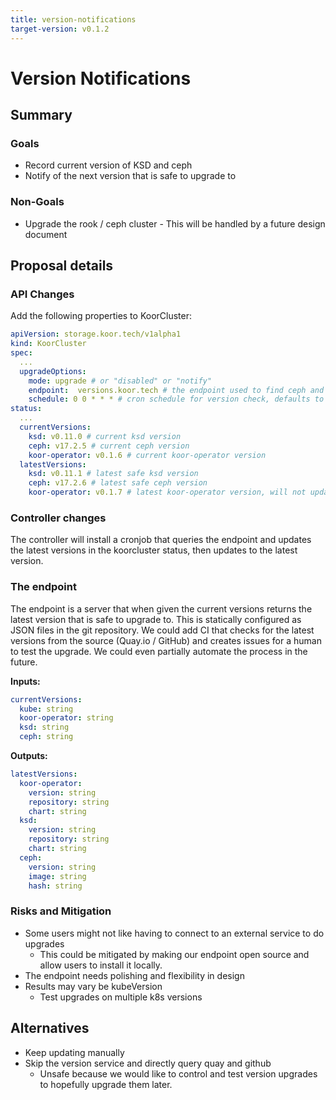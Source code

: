```yaml
---
title: version-notifications
target-version: v0.1.2
---
```


# Version Notifications

## Summary

### Goals

- Record current version of KSD and ceph
- Notify of the next version that is safe to upgrade to

### Non-Goals

- Upgrade the rook / ceph cluster - This will be handled by a future design document

## Proposal details

### API Changes
Add the following properties to KoorCluster:

```yaml
apiVersion: storage.koor.tech/v1alpha1
kind: KoorCluster
spec:
  ...
  upgradeOptions:
    mode: upgrade # or "disabled" or "notify"
    endpoint:  versions.koor.tech # the endpoint used to find ceph and rook versions
    schedule: 0 0 * * * # cron schedule for version check, defaults to midnight every day
status:
  ...
  currentVersions:
    ksd: v0.11.0 # current ksd version
    ceph: v17.2.5 # current ceph version
    koor-operator: v0.1.6 # current koor-operator version
  latestVersions:
    ksd: v0.11.1 # latest safe ksd version
    ceph: v17.2.6 # latest safe ceph version
    koor-operator: v0.1.7 # latest koor-operator version, will not update automatically.
```

### Controller changes
The controller will install a cronjob that queries the endpoint and updates the latest versions in the koorcluster status, then updates to the latest version.

### The endpoint
The endpoint is a server that when given the current versions returns the latest version that is safe to upgrade to. This is statically configured as JSON files in the git repository. We could add CI that checks for the latest versions from the source (Quay.io / GitHub) and creates issues for a human to test the upgrade. We could even partially automate the process in the future.

**Inputs:**
```yaml
currentVersions:
  kube: string
  koor-operator: string
  ksd: string
  ceph: string
```

**Outputs:**
```yaml
latestVersions:
  koor-operator:
    version: string
    repository: string
    chart: string
  ksd:
    version: string
    repository: string
    chart: string
  ceph:
    version: string
    image: string
    hash: string
```
### Risks and Mitigation

- Some users might not like having to connect to an external service to do upgrades
  - This could be mitigated by making our endpoint open source and allow users to install it locally.
- The endpoint needs polishing and flexibility in design
- Results may vary be kubeVersion
  - Test upgrades on multiple k8s versions

## Alternatives

- Keep updating manually
- Skip the version service and directly query quay and github
  - Unsafe because we would like to control and test version upgrades to hopefully upgrade them later.
